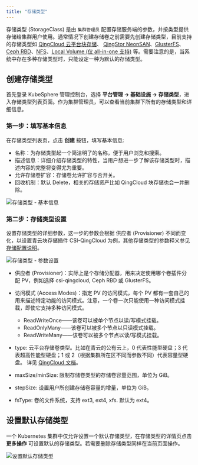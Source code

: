 ```yaml
---
title: "存储类型"
---
```


存储类型 (StorageClass) 是由 `集群管理员` 配置存储服务端的参数，并按类型提供存储给集群用户使用。通常情况下创建存储卷之前需要先创建存储类型，目前支持的存储类型如 [QingCloud 云平台块存储](https://www.qingcloud.com/products/volume/)、 [QingStor NeonSAN](https://www.qingcloud.com/products/qingstor-neonsan/)、[GlusterFS](https://www.gluster.org/)、[Ceph RBD](https://ceph.com/)、[NFS](https://kubernetes.io/docs/concepts/storage/volumes/#nfs)、[Local Volume (仅 all-in-one 支持)](https://kubernetes.io/docs/concepts/storage/volumes/#local) 等。需要注意的是，当系统中存在多种存储类型时，只能设定一种为默认的存储类型。

## 创建存储类型

首先登录 KubeSphere 管理控制台，选择 **平台管理 → 基础设施 → 存储类型**，进入存储类型列表页面。作为集群管理员，可以查看当前集群下所有的存储类型和详细信息。

### 第一步：填写基本信息

在存储类型列表页，点击 **创建** 按钮，填写基本信息:

- 名称：为存储类型起一个简洁明了的名称，便于用户浏览和搜索。
- 描述信息：详细介绍存储类型的特性，当用户想进一步了解该存储类型时，描述内容的完整将变得尤为重要。
- 允许存储卷扩容：存储卷允许扩容与否开关。
- 回收机制：默认 Delete，相关的存储资产比如 QingCloud 块存储也会一并删除。

![存储类型 - 基本信息](/ae-sc-basic.png)

### 第二步：存储类型设置

设置存储类型的详细参数，这一步的参数会根据 供应者 (Provisioner) 不同而变化，以设置青云块存储插件 CSI-QingCloud 为例，其他存储类型的参数释义参见 [存储配置说明](../../installation/storage-configuration)。

![存储类型 - 参数设置](/ae-sc-setting.png)

- 供应者 (Provisioner)：实际上是个存储分配器，用来决定使用哪个卷插件分配 PV，例如选择 csi-qingcloud, Ceph RBD 或 GlusterFS。

- 访问模式 (Access Modes)：指定 PV 的访问模式，每个 PV 都有一套自己的用来描述特定功能的访问模式。注意，一个卷一次只能使用一种访问模式挂载，即使它支持多种访问模式。
   - ReadWriteOnce——该卷可以被单个节点以读/写模式挂载。
   - ReadOnlyMany——该卷可以被多个节点以只读模式挂载。
   - ReadWriteMany——该卷可以被多个节点以读/写模式挂载。

- type: 云平台存储卷类型。比如在青云的公有云上，0 代表性能型硬盘；3 代表超高性能型硬盘；1 或 2（根据集群所在区不同而参数不同）代表容量型硬盘。 详见 [QingCloud 文档](https://docs.qingcloud.com/product/api/action/volume/create_volumes.html)。

- maxSize/minSize: 限制存储卷类型的存储卷容量范围，单位为 GiB。

- stepSize: 设置用户所创建存储卷容量的增量，单位为 GiB。

- fsType: 卷的文件系统，支持 ext3, ext4, xfs. 默认为 ext4。


## 设置默认存储类型

一个 Kubernetes 集群中仅允许设置一个默认存储类型，在存储类型的详情页点击 **更多操作** 可设置默认的存储类型。若需要删除存储类型同样在当前页面操作。

![设置默认存储类型](/ae-sc-default-setting.png)

